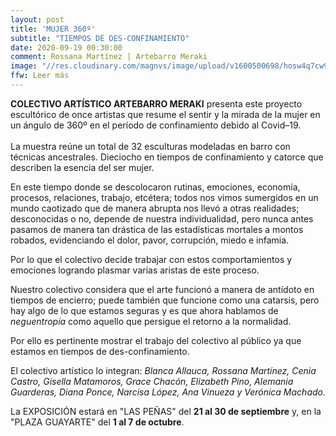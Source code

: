 ```yaml
---
layout: post
title: 'MUJER 360º'
subtitle: "TIEMPOS DE DES-CONFINAMIENTO"
date: 2020-09-19 00:30:00
comment: Rossana Martínez | Artebarro Meraki
image: "//res.cloudinary.com/magnvs/image/upload/v1600500698/hosw4q7cw9r4rfymhy8c.jpg"
ffw: Leer más
---
```



**COLECTIVO ARTÍSTICO ARTEBARRO MERAKI** presenta este proyecto escultórico de once artistas que resume el sentir y la mirada de la mujer en un ángulo de 360º en el período de confinamiento debido al Covid–19.<br /><br/>La muestra reúne un total de 32 esculturas modeladas en barro con técnicas ancestrales. Dieciocho en tiempos de confinamiento y catorce que describen la esencia del ser mujer.

En este tiempo donde se descolocaron rutinas, emociones, economía, procesos, relaciones, trabajo, etcétera; todos nos vimos sumergidos en un mundo caotizado que de manera abrupta nos llevó a otras realidades; desconocidas o no, depende de nuestra individualidad, pero nunca antes pasamos de manera tan drástica de las estadísticas mortales a montos robados, evidenciando el dolor, pavor, corrupción, miedo e infamia.

Por lo que el colectivo decide trabajar con estos comportamientos y emociones logrando plasmar varias aristas de este proceso.

Nuestro colectivo considera que el arte funcionó a manera de antídoto en tiempos de encierro; puede también que funcione como una catarsis, pero hay algo de lo que estamos seguras y es que ahora hablamos de *neguentropía* como aquello que persigue el retorno a la normalidad.

Por ello es pertinente mostrar el trabajo del colectivo al público ya que estamos en tiempos de des-confinamiento.

El colectivo artístico lo integran: *Blanca Allauca, Rossana Martínez, Cenia Castro, Gisella Matamoros, Grace Chacón, Elizabeth Pino, Alemania Guarderas, Diana Ponce, Narcisa López, Ana Vinueza y Verónica Machado.*

La EXPOSICIÓN estará en "LAS PEÑAS" del **21 al 30 de septiembre** y, en la "PLAZA GUAYARTE" del **1 al 7 de octubre**.
